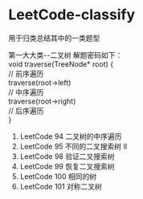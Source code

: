 # LeetCode-classify
用于归类总结其中的一类题型

第一大大类--二叉树
解题密码如下：  
void traverse(TreeNode* root) {  
    // 前序遍历  
    traverse(root->left)  
    // 中序遍历  
    traverse(root->right)  
    // 后序遍历  
}  

1. LeetCode 94  二叉树的中序遍历
2. LeetCode 95  不同的二叉搜索树 II
3. LeetCode 98  验证二叉搜索树
4. LeetCode 99  恢复二叉搜索树
5. LeetCode 100 相同的树
6. LeetCode 101 对称二叉树
